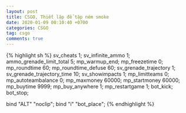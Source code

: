 ```yaml
---
layout: post
title: CSGO, Thiết lập để tập ném smoke
date: 2020-01-09 00:10:40 +0700
categories: CSGO
tag: csgo
comments: true
---
```

{% highlight sh %}
sv_cheats 1;
sv_infinite_ammo 1;
ammo_grenade_limit_total 5;
mp_warmup_end;
mp_freezetime 0;
mp_roundtime 60;
mp_roundtime_defuse 60;
sv_grenade_trajectory 1;
sv_grenade_trajectory_time 10;
sv_showimpacts 1;
mp_limitteams 0;
mp_autoteambalance 0;
mp_maxmoney 60000;
mp_startmoney 60000;
mp_buytime 9999;
mp_buy_anywhere 1;
mp_restartgame 1;
bot_kick;
bot_stop;

bind "ALT" "noclip";
bind "i" "bot_place";
{% endhighlight %}
